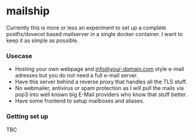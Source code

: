 # mailship
Currently this is more or less an experiment to set up a complete postfix/dovecot based mailserver in a single docker container. I want to keep it as simple as possible.

### Usecase
* Hosting your own webpage and info@your-domain.com style e-mail adresses but you do not need a full e-mail server.
* Have this server behind a reverse proxy that handles all the TLS stuff.
* No webmailer, antivirus or spam protection as I will pull the mails via pop3 into well known big E-Mail providers who know that stuff better.
* Have some frontend to setup mailboxes and aliases.

### Getting set up
TBC
